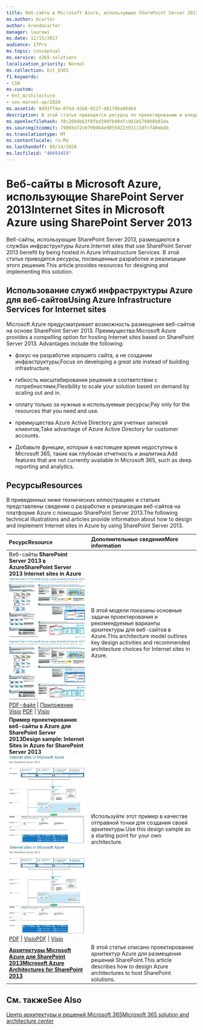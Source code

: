 ```yaml
---
title: Веб-сайты в Microsoft Azure, использующие SharePoint Server 2013
ms.author: bcarter
author: brendacarter
manager: laurawi
ms.date: 12/15/2017
audience: ITPro
ms.topic: conceptual
ms.service: o365-solutions
localization_priority: Normal
ms.collection: Ent_O365
f1.keywords:
- CSH
ms.custom:
- Ent_Architecture
- seo-marvel-apr2020
ms.assetid: 0d93ff4a-8fbd-42b8-9227-d817dba0046d
description: В этой статье приводятся ресурсы по проектированию и внедрению веб-сайтов SharePoint Server 2013, размещенных в службах инфраструктуры Azure.
ms.openlocfilehash: f8c2094b63f8fbd390fb904fc9d1b5798b8b814a
ms.sourcegitcommit: 79065e72c0799064e9055022393113dfcf40eb4b
ms.translationtype: MT
ms.contentlocale: ru-RU
ms.lasthandoff: 08/14/2020
ms.locfileid: "46693459"
---
```

# <a name="internet-sites-in-microsoft-azure-using-sharepoint-server-2013"></a><span data-ttu-id="859b4-103">Веб-сайты в Microsoft Azure, использующие SharePoint Server 2013</span><span class="sxs-lookup"><span data-stu-id="859b4-103">Internet Sites in Microsoft Azure using SharePoint Server 2013</span></span>

 <span data-ttu-id="859b4-104">Веб-сайты, использующие SharePoint Server 2013, размещаются в службах инфраструктуры Azure.</span><span class="sxs-lookup"><span data-stu-id="859b4-104">Internet sites that use SharePoint Server 2013 benefit by being hosted in Azure Infrastructure Services.</span></span> <span data-ttu-id="859b4-105">В этой статье приводятся ресурсы, посвященные разработке и реализации этого решения.</span><span class="sxs-lookup"><span data-stu-id="859b4-105">This article provides resources for designing and implementing this solution.</span></span>
  
## <a name="using-azure-infrastructure-services-for-internet-sites"></a><span data-ttu-id="859b4-106">Использование служб инфраструктуры Azure для веб-сайтов</span><span class="sxs-lookup"><span data-stu-id="859b4-106">Using Azure Infrastructure Services for Internet sites</span></span>

<span data-ttu-id="859b4-p102">Microsoft Azure предусматривает возможность размещения веб-сайтов на основе SharePoint Server 2013. Преимущества:</span><span class="sxs-lookup"><span data-stu-id="859b4-p102">Microsoft Azure provides a compelling option for hosting Internet sites based on SharePoint Server 2013. Advantages include the following:</span></span>
  
- <span data-ttu-id="859b4-109">фокус на разработке хорошего сайта, а не создании инфраструктуры;</span><span class="sxs-lookup"><span data-stu-id="859b4-109">Focus on developing a great site instead of building infrastructure.</span></span>
    
- <span data-ttu-id="859b4-110">гибкость масштабирования решения в соответствии с потребностями;</span><span class="sxs-lookup"><span data-stu-id="859b4-110">Flexibility to scale your solution based on demand by scaling out and in.</span></span>
    
- <span data-ttu-id="859b4-111">оплату только за нужные и используемые ресурсы;</span><span class="sxs-lookup"><span data-stu-id="859b4-111">Pay only for the resources that you need and use.</span></span>
    
- <span data-ttu-id="859b4-112">преимущества Azure Active Directory для учетных записей клиентов;</span><span class="sxs-lookup"><span data-stu-id="859b4-112">Take advantage of Azure Active Directory for customer accounts.</span></span>
    
- <span data-ttu-id="859b4-113">Добавьте функции, которые в настоящее время недоступны в Microsoft 365, такие как глубокая отчетность и аналитика.</span><span class="sxs-lookup"><span data-stu-id="859b4-113">Add features that are not currently available in Microsoft 365, such as deep reporting and analytics.</span></span>
    
## <a name="resources"></a><span data-ttu-id="859b4-114">Ресурсы</span><span class="sxs-lookup"><span data-stu-id="859b4-114">Resources</span></span>

<span data-ttu-id="859b4-115">В приведенных ниже технических иллюстрациях и статьях представлены сведения о разработке и реализации веб-сайтов на платформе Azure с помощью SharePoint Server 2013.</span><span class="sxs-lookup"><span data-stu-id="859b4-115">The following technical illustrations and articles provide information about how to design and implement Internet sites in Azure by using SharePoint Server 2013.</span></span>
  
|<span data-ttu-id="859b4-116">**Ресурс**</span><span class="sxs-lookup"><span data-stu-id="859b4-116">**Resource**</span></span>|<span data-ttu-id="859b4-117">**Дополнительные сведения**</span><span class="sxs-lookup"><span data-stu-id="859b4-117">**More information**</span></span>|
|:-----|:-----|
|<span data-ttu-id="859b4-118">Веб-сайты **SharePoint Server 2013 в Azure**</span><span class="sxs-lookup"><span data-stu-id="859b4-118">**SharePoint Server 2013 Internet sites in Azure**</span></span> <br/> <span data-ttu-id="859b4-119">[![Изображение сайтов Интернета в Azure, использующих SharePoint](../media/MS-AZ-SPInternetSites.jpg)          ](https://go.microsoft.com/fwlink/p/?LinkId=392552)</span><span class="sxs-lookup"><span data-stu-id="859b4-119">[![Image of Internet sites in Azure using SharePoint](../media/MS-AZ-SPInternetSites.jpg)          ](https://go.microsoft.com/fwlink/p/?LinkId=392552)</span></span> <br/> <span data-ttu-id="859b4-120">[PDF-файл](https://go.microsoft.com/fwlink/p/?LinkId=392552) \| [          ](https://go.microsoft.com/fwlink/p/?LinkId=392551) [Приложение Visio](https://go.microsoft.com/fwlink/p/?LinkId=392551)  </span><span class="sxs-lookup"><span data-stu-id="859b4-120">[PDF](https://go.microsoft.com/fwlink/p/?LinkId=392552)  \| [          ](https://go.microsoft.com/fwlink/p/?LinkId=392551)[Visio](https://go.microsoft.com/fwlink/p/?LinkId=392551)</span></span> <br/> |<span data-ttu-id="859b4-121">В этой модели показаны основные задачи проектирования и рекомендуемые варианты архитектуры для веб-сайтов в Azure.</span><span class="sxs-lookup"><span data-stu-id="859b4-121">This architecture model outlines key design activities and recommended architecture choices for Internet sites in Azure.</span></span>  <br/> |
|<span data-ttu-id="859b4-122">**Пример проектирования: веб-сайты в Azure для SharePoint Server 2013**</span><span class="sxs-lookup"><span data-stu-id="859b4-122">**Design sample: Internet Sites in Azure for SharePoint Server 2013**</span></span> <br/> <span data-ttu-id="859b4-123">[![Пример проектирования: веб-сайты в Microsoft Azure для SharePoint 2013](../media/MS-AZ-InternetSitesDesignSample.jpg)          ](https://go.microsoft.com/fwlink/p/?LinkId=392549)</span><span class="sxs-lookup"><span data-stu-id="859b4-123">[![Image of the Design sample: Internet sites in Microsoft Azure for SharePoint 2013](../media/MS-AZ-InternetSitesDesignSample.jpg)          ](https://go.microsoft.com/fwlink/p/?LinkId=392549)</span></span> <br/> <span data-ttu-id="859b4-124">[PDF](https://go.microsoft.com/fwlink/p/?LinkId=392549)  \| [Visio](https://go.microsoft.com/fwlink/p/?LinkId=392548)</span><span class="sxs-lookup"><span data-stu-id="859b4-124">[PDF](https://go.microsoft.com/fwlink/p/?LinkId=392549)  \| [Visio](https://go.microsoft.com/fwlink/p/?LinkId=392548)</span></span> <br/> |<span data-ttu-id="859b4-125">Используйте этот пример в качестве отправной точки для создания своей архитектуры.</span><span class="sxs-lookup"><span data-stu-id="859b4-125">Use this design sample as a starting point for your own architecture.</span></span>  <br/> |
|<span data-ttu-id="859b4-126">**[Архитектуры Microsoft Azure для SharePoint 2013](microsoft-azure-architectures-for-sharepoint-2013.md)**</span><span class="sxs-lookup"><span data-stu-id="859b4-126">**[Microsoft Azure Architectures for SharePoint 2013](microsoft-azure-architectures-for-sharepoint-2013.md)**</span></span> <br/> |<span data-ttu-id="859b4-127">В этой статье описано проектирование архитектур Azure для размещения решений SharePoint.</span><span class="sxs-lookup"><span data-stu-id="859b4-127">This article describes how to design Azure architectures to host SharePoint solutions.</span></span>  <br/> |

## <a name="see-also"></a><span data-ttu-id="859b4-128">См. также</span><span class="sxs-lookup"><span data-stu-id="859b4-128">See Also</span></span>

[<span data-ttu-id="859b4-129">Центр архитектуры и решений Microsoft 365</span><span class="sxs-lookup"><span data-stu-id="859b4-129">Microsoft 365 solution and architecture center</span></span>](../solutions/solution-architecture-center.md)



